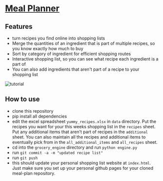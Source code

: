 # [Meal Planner](https://ethanbg2.github.io/meal-plan/)
## Features
- turn recipes you find online into shopping lists
- Merge the quantities of an ingredient that is part of multiple recipes, so you know exactly how much to buy
- Sort by category of ingredient for efficient shopping routes
- Interactive shopping list, so you can see what recipe each ingredient is a part of
- You can also add ingredients that aren't part of a recipe to your shopping list

![tutorial](https://user-images.githubusercontent.com/73128220/142785221-431f7019-bd3b-44a8-94b7-a9f083b7a933.gif)

## How to use
- clone this repository
- pip install all dependencies
- edit the excel spreadsheet `yummy_recipes.xlsx` in `data` directory. Put the recipes you want for your this weeks shopping list in the `recipes` sheet. Put any additional items that aren't part of recipes in the `additional` sheet. You can also maintain all the recipes and additional items to eventually pick from in the `all_additional_items` and `all_recipes` sheet.
- cd into the `grocery_engine` directory and run `python engine.py`
- run `git commit -a -m "updated recipe list"`
- run `git push`
- this should update your personal shopping list website at `index.html`. Just make sure you set up your personal github pages for your cloned meal-plan repository.
